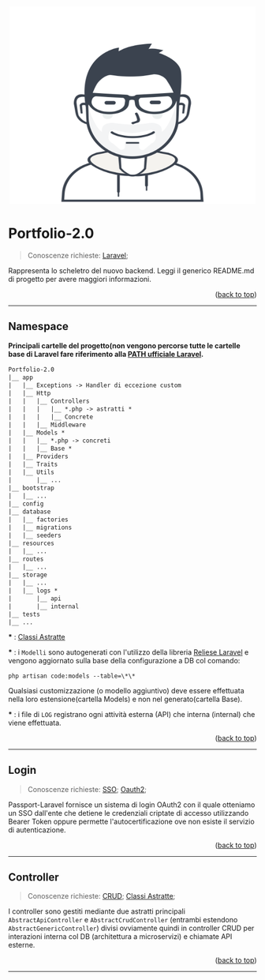 <a id="readme-top"></a>

<!-- PROJECT LOGO -->
<br />
<div align="center">
    <a href="https://github.com/matte97p/Portfolio-2.0">
        <img src="storage/app/public/matte97.p.svg" alt="Logo" width="500" height="400">
    </a>
</div>

# Portfolio-2.0

> Conoscenze richieste:
> [Laravel](https://laravel.com/docs);

Rappresenta lo scheletro del nuovo backend. Leggi il generico README.md di progetto per avere maggiori informazioni.

<p align="right">(<a href="#readme-top">back to top</a>)</p>

---

## Namespace

**Principali cartelle del progetto(non vengono percorse tutte le cartelle base di Laravel fare riferimento alla [PATH ufficiale Laravel](https://laravel.com/docs/10.x/structure).**

    Portfolio-2.0
    |__ app
    |   |__ Exceptions -> Handler di eccezione custom
    |   |__ Http
    |   |   |__ Controllers
    |   |   |   |__ *.php -> astratti *
    |   |   |   |__ Concrete
    |   |   |__ Middleware
    |   |__ Models *
    |   |   |__ *.php -> concreti
    |   |   |__ Base *
    |   |__ Providers
    |   |__ Traits
    |   |__ Utils
    |       |__ ...
    |__ bootstrap
    |   |__ ...
    |__ config
    |__ database
    |   |__ factories
    |   |__ migrations
    |   |__ seeders
    |__ resources
    |   |__ ...
    |__ routes
    |   |__ ...
    |__ storage
    |   |__ ...
    |   |__ logs *
    |       |__ api
    |       |__ internal
    |__ tests
    |__ ...

**\*** : [Classi Astratte](https://www.php.net/manual/en/language.oop5.abstract.php)

**\*** : i `Modelli` sono autogenerati con l'utilizzo della libreria [Reliese Laravel](https://github.com/reliese/laravel) e vengono aggiornato sulla base della configurazione a DB col comando:

```
php artisan code:models --table=\*\*
```

Qualsiasi customizzazione (o modello aggiuntivo) deve essere effettuata nella loro estensione(cartella Models) e non nel generato(cartella Base).

**\*** : i file di `LOG` registrano ogni attività esterna (API) che interna (internal) che viene effettuata.

<p align="right">(<a href="#readme-top">back to top</a>)</p>

---

## Login

> Conoscenze richieste:
> [SSO](https://it.wikipedia.org/wiki/Single_sign-on);
> [Oauth2](https://oauth.net/2/);

Passport-Laravel fornisce un sistema di login OAuth2 con il quale otteniamo un SSO dall'ente che detiene le credenziali criptate di accesso utilizzando Bearer Token oppure permette l'autocertificazione ove non esiste il servizio di autenticazione.

<p align="right">(<a href="#readme-top">back to top</a>)</p>

---

## Controller

> Conoscenze richieste:
> [CRUD](https://it.wikipedia.org/wiki/CRUD);
> [Classi Astratte](https://www.php.net/manual/en/language.oop5.abstract.php);

I controller sono gestiti mediante due astratti principali `AbstractApiController` e `AbstractCrudController` (entrambi estendono `AbstractGenericController`) divisi ovviamente quindi in controller CRUD per interazioni interna col DB (architettura a microservizi) e chiamate API esterne.

<p align="right">(<a href="#readme-top">back to top</a>)</p>

---